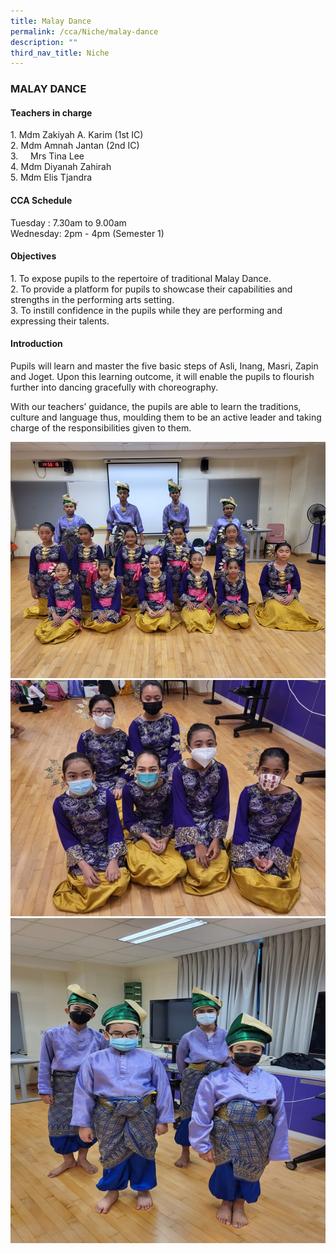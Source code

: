 ```yaml
---
title: Malay Dance
permalink: /cca/Niche/malay-dance
description: ""
third_nav_title: Niche
---
```

### MALAY DANCE

#### Teachers in charge

1\. Mdm Zakiyah A. Karim (1st IC) <br>
2. Mdm Amnah Jantan (2nd IC) <br>
3.     Mrs Tina Lee <br>
4. Mdm Diyanah Zahirah <br>
5. Mdm Elis Tjandra

#### CCA Schedule

Tuesday : 7.30am to 9.00am <br>
Wednesday: 2pm - 4pm (Semester 1) 

#### Objectives

1\. To expose pupils to the repertoire of traditional Malay Dance. <br>
2. To provide a platform for pupils to showcase their capabilities and strengths in the performing arts setting. <br>
3. To instill confidence in the pupils while they are performing and expressing their talents.

#### Introduction

Pupils will learn and master the five basic steps of Asli, Inang, Masri, Zapin and Joget. Upon this learning outcome, it will enable the pupils to flourish further into dancing gracefully with choreography.

With our teachers’ guidance, the pupils are able to learn the traditions, culture and language thus, moulding them to be an active leader and taking charge of the responsibilities given to them.  
  

![](/images/1%20(24).jpg)
![](/images/2%20(23).jpg)
![](/images/3%20(20).jpg)